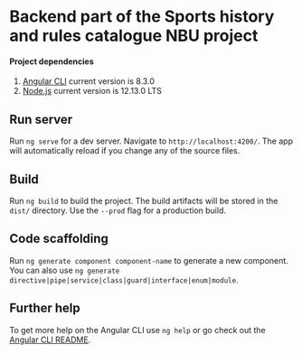 # Backend part of the Sports history and rules catalogue NBU project
#### Project dependencies
1. [Angular CLI](https://github.com/angular/angular-cli) current version is 8.3.0
2. [Node.js](https://nodejs.org/en/) current version is 12.13.0 LTS

## Run server

Run `ng serve` for a dev server. Navigate to `http://localhost:4200/`. The app will automatically reload if you change any of the source files.

## Build

Run `ng build` to build the project. The build artifacts will be stored in the `dist/` directory. Use the `--prod` flag for a production build.

## Code scaffolding

Run `ng generate component component-name` to generate a new component. You can also use `ng generate directive|pipe|service|class|guard|interface|enum|module`.

## Further help

To get more help on the Angular CLI use `ng help` or go check out the [Angular CLI README](https://github.com/angular/angular-cli/blob/master/README.md).
